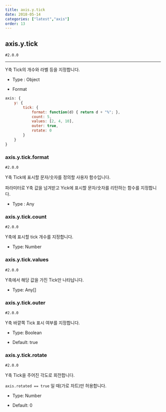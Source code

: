 ```yaml
---
title: axis.y.tick
date: 2018-05-14
categories: ["latest","axis"]
order: 13
---
```


## axis.y.tick

`#2.0.0`

---

Y축 Tick의 개수와 라벨 등을 지정합니다.

* Type : Object

* Format
```javascript
axis: {
	y: {
		tick: {
			format: function(d) { return d + "%"; },
			count: 5,
			values: [2, 4, 10],
			outer: true,
			rotate: 0
		}
	}
}
```

### axis.y.tick.format

`#2.0.0`

Y축 Tick에 표시할 문자/숫자를 정의할 사용자 함수입니다.

파라미터로 Y축 값을 넘겨받고 Yick에 표시할 문자/숫자를 리턴하는 함수를 지정합니다.

* Type : Any


### axis.y.tick.count

`#2.0.0`

Y축에 표시할 tick 개수를 지정합니다.

* Type: Number


### axis.y.tick.values

`#2.0.0`

Y축에서 해당 값을 가진 Tick만 나타납니다.

* Type: Any[]

### axis.y.tick.outer

`#2.0.0`

Y축 바깥쪽 Tick 표시 여부를 지정합니다.

* Type: Boolean

* Default: true


### axis.y.tick.rotate

`#2.0.0`

Y축 Tick을 주어진 각도로 회전합니다.

`axis.rotated == true` 일 때(가로 차트)만 허용합니다.

* Type: Number

* Default: 0
